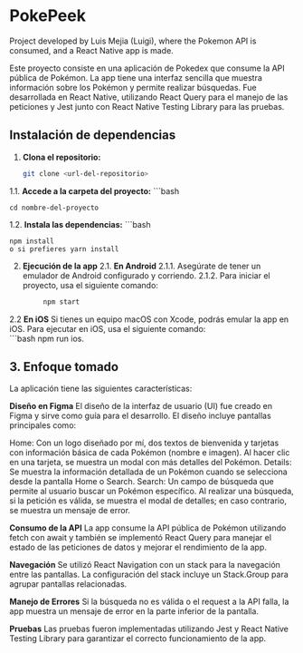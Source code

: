 # PokePeek
Project developed by Luis Mejia (Luigi), where the Pokemon API is consumed, and a React Native app is made.

Este proyecto consiste en una aplicación de Pokedex que consume la API pública de Pokémon. La app tiene una interfaz sencilla que muestra información sobre los Pokémon y permite realizar búsquedas. Fue desarrollada en React Native, utilizando React Query para el manejo de las peticiones y Jest junto con React Native Testing Library para las pruebas.

## Instalación de dependencias

1. **Clona el repositorio:**
   ```bash
   git clone <url-del-repositorio>
  1.1. **Accede a la carpeta del proyecto:**
    ```bash
    
    cd nombre-del-proyecto
  1.2. **Instala las dependencias:**
    ```bash 
    
    npm install
    o si prefieres yarn install

2. **Ejecución de la app**
  2.1. **En Android**
   2.1.1. Asegúrate de tener un emulador de Android configurado y corriendo.
   2.1.2. Para iniciar el proyecto, usa el siguiente comando:
      ```bash
           npm start
  2.2 **En iOS**
  Si tienes un equipo macOS con Xcode, podrás emular la app en iOS.
  Para ejecutar en iOS, usa el siguiente comando:       
     ```bash
       npm run ios.

## 3. **Enfoque tomado**
   La aplicación tiene las siguientes características:

   **Diseño en Figma**
   El diseño de la interfaz de usuario (UI) fue creado en Figma y sirve como guía para el desarrollo. El diseño incluye
   pantallas principales como:
  
  Home: Con un logo diseñado por mí, dos textos de bienvenida y tarjetas con información básica de cada Pokémon (nombre e
  imagen). Al hacer clic en una tarjeta, se muestra un modal con más detalles del Pokémon.
  Details: Se muestra la información detallada de un Pokémon cuando se selecciona desde la pantalla Home o Search.
  Search: Un campo de búsqueda que permite al usuario buscar un Pokémon específico. Al realizar una búsqueda, si la petición
  es válida, se muestra el modal de detalles; en caso contrario, se muestra un mensaje de error.

  **Consumo de la API**
  La app consume la API pública de Pokémon utilizando fetch con await y también se implementó React Query para manejar el
  estado de las peticiones de datos y mejorar el rendimiento de la app.

  **Navegación**
  Se utilizó React Navigation con un stack para la navegación entre las pantallas. La configuración del stack incluye un
  Stack.Group para agrupar pantallas relacionadas.

  **Manejo de Errores**
  Si la búsqueda no es válida o el request a la API falla, la app muestra un mensaje de error en la parte inferior de la
  pantalla.

  **Pruebas**
  Las pruebas fueron implementadas utilizando Jest y React Native Testing Library para garantizar el correcto funcionamiento   de la app.
